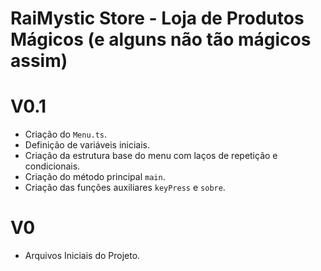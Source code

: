 # RaiMystic Store - Loja de Produtos Mágicos (e alguns não tão mágicos assim)

# V0.1
- Criação do ```Menu.ts```.
- Definição de variáveis iniciais.
- Criação da estrutura base do menu com laços de repetição e condicionais.
- Criação do método principal ```main```.
- Criação das funções auxiliares ```keyPress``` e ```sobre```.

# V0
- Arquivos Iniciais do Projeto.
